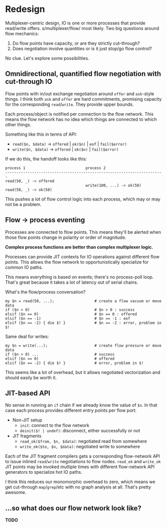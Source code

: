 # Redesign
Multiplexer-centric design, IO is one or more processes that provide read/write
offers. s/multiplexer/flow/ most likely. Two big questions around flow
mechanics:

1. Do flow points have capacity, or are they strictly cut-through?
2. Does negotiation involve quantities or is it just stop/go flow control?

No clue. Let's explore some possibilities.


## Omnidirectional, quantified flow negotiation with cut-through IO
Flow points with in/out exchange negotiation around `offer` and `ask`-style
things. I think both `ask` and `offer` are hard commitments, promising capacity
for the corresponding `read`/`write`. They provide upper bounds.

Each process/object is notified per connection to the flow network. This means
the flow network has no idea which things are connected to which other things.

Something like this in terms of API:

- `read($n, $data)` -> `offered` | `ok($n)` | `eof` | `fail($error)`
- `write($n, $data)` -> `offered` | `ok($n)` | `fail($error)`

If we do this, the handoff looks like this:

```
process 1                           process 2
-----------------------------------------------------------------------
read(50, _) -> offered
                                    write(100, ...) -> ok(50)
read(50, _) -> ok(50)
```

This pushes a lot of flow control logic into each process, which may or may not
be a problem.


## Flow -> process eventing
Processes are connected to flow points. This means they'll be alerted when those
flow points change in polarity or order of magnitude.

**Complex process functions are better than complex multiplexer logic.**

Processes can provide JIT contexts for IO operations against different flow
points. This allows the flow network to opportunistically specialize for common
IO paths.

This means everything is based on events; there's no process-poll loop. That's
great because it takes a lot of latency out of serial chains.

What's the flow/process conversation?

```
my $n = read(50, ...);                  # create a flow vacuum or move data
if ($n > 0)                             # $n > 0 : success
elsif ($n == 0)                         # $n == 0 : offered
elsif ($n == -1)                        # $n == -1 : eof
elsif ($n == -2) { die $! }             # $n == -2 : error, problem in $!
```

Same deal for writes:

```
my $n = write(...);                     # create flow pressure or move data
if ($n > 0) ...                         # success
elsif ($n == 0)                         # offered
elsif ($n == -2) { die $! }             # error, problem in $!
```

This seems like a lot of overhead, but it allows negotiated vectorization and
should easily be worth it.


## JIT-based API
No sense in running an `if` chain if we already know the value of `$n`. In that
case each process provides different entry points per flow port:

- Non-JIT setup
  - `init`: connect to the flow network
  - `deinit($! | undef)`: disconnect, either successfully or not
- JIT fragments
  - `read_ok($from, $n, $data)`: negotiated read from somewhere
  - `write_ok($to, $n, $data)`: negotiated write to somewhere

Each of the JIT fragment compilers gets a corresponding flow-network API to
issue inlined `read`/`write` negotiations to flow nodes. `read_ok` and
`write_ok` JIT points may be invoked multiple times with different flow-network
API generators to specialize hot IO paths.

I think this reduces our monomorphic overhead to zero, which means we get
cut-through `map`/`grep`/etc with no graph analysis at all. That's pretty
awesome.


## ...so what does our flow network look like?
**TODO**

